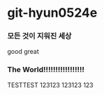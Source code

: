 # git-hyun0524e

### 모든 것이 지워진 세상
good
great

### The World!!!!!!!!!!!!!!!!!
TESTTEST
123123
123123
123
